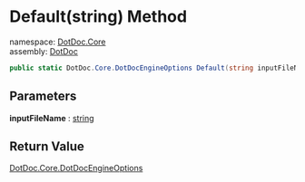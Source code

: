 ﻿# Default\(string\) Method

namespace: [DotDoc\.Core](../../DotDoc.Core.md)<br />
assembly: [DotDoc](../../../DotDoc.md)



```csharp
public static DotDoc.Core.DotDocEngineOptions Default(string inputFileName);
```

## Parameters

__inputFileName__ : [string](https://docs.microsoft.com/ja-jp/dotnet/api/System.String)



## Return Value

[DotDoc\.Core\.DotDocEngineOptions](../../../DotDoc/DotDoc.Core/DotDocEngineOptions.md)



